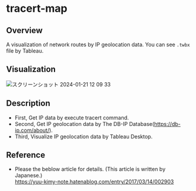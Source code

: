 # tracert-map

## Overview
A visualization of network routes by IP geolocation data.
You can see `.twbx` file by Tableau.

## Visualization
![スクリーンショット 2024-01-21 12 09 33](https://github.com/yuuKimy/tracert-map/assets/4424080/81cbe210-6dd8-4d78-a81c-0e9aa73e5ed2)

## Description
* First, Get IP data by execute tracert command.
* Second, Get IP geolocation data by The DB-IP Database(https://db-ip.com/about/).
* Third, Visualize IP geolocation data by Tableau Desktop.

## Reference
* Please the beblow article for details. (This article is written by Japanese.)  
https://yuu-kimy-note.hatenablog.com/entry/2017/03/14/002903

